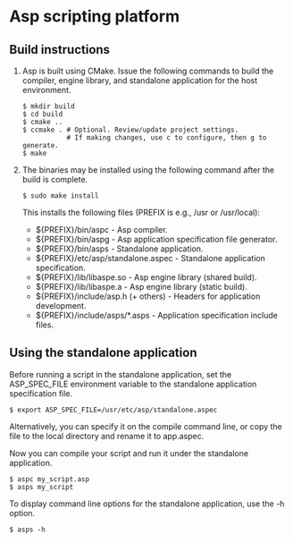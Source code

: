 Asp scripting platform
======================

Build instructions
------------------

1.  Asp is built using CMake. Issue the following commands to build the
    compiler, engine library, and standalone application for the host
    environment.

    ```
    $ mkdir build
    $ cd build
    $ cmake ..
    $ ccmake . # Optional. Review/update project settings.
               # If making changes, use c to configure, then g to generate.
    $ make
    ```

2. The binaries may be installed using the following command after the build
   is complete.

    ```
    $ sudo make install
    ```

    This installs the following files (PREFIX is e.g., /usr or /usr/local):

    - ${PREFIX}/bin/aspc - Asp compiler.
    - ${PREFIX}/bin/aspg - Asp application specification file generator.
    - ${PREFIX}/bin/asps - Standalone application.
    - ${PREFIX}/etc/asp/standalone.aspec - Standalone application specification.
    - ${PREFIX}/lib/libaspe.so - Asp engine library (shared build).
    - ${PREFIX}/lib/libaspe.a - Asp engine library (static build).
    - ${PREFIX}/include/asp.h (+ others) - Headers for application development.
    - ${PREFIX}/include/asps/*.asps - Application specification include files.

Using the standalone application
--------------------------------

Before running a script in the standalone application, set the ASP_SPEC_FILE
environment variable to the standalone application specification file.

```
$ export ASP_SPEC_FILE=/usr/etc/asp/standalone.aspec
```

Alternatively, you can specify it on the compile command line, or copy the
file to the local directory and rename it to app.aspec.

Now you can compile your script and run it under the standalone application.

```
$ aspc my_script.asp
$ asps my_script
```

To display command line options for the standalone application, use the -h
option.

```
$ asps -h
```
